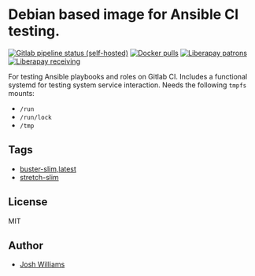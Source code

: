 # Debian based image for Ansible CI testing.
[![Gitlab pipeline status (self-hosted)](https://git.dubzland.net/dubzland/docker-ci-debian/badges/stretch-slim/pipeline.svg)](https://git.dubzland.net/dubzland/docker-ci-debian)
[![Docker pulls](https://img.shields.io/docker/pulls/jdubz/docker-ci-debian.svg?maxAge=2592000)](https://hub.docker.com/r/jdubz/docker-ci-debian/)
[![Liberapay patrons](https://img.shields.io/liberapay/patrons/jdubz)](https://liberapay.com/jdubz/donate)
[![Liberapay receiving](https://img.shields.io/liberapay/receives/jdubz)](https://liberapay.com/jdubz/donate)

For testing Ansible playbooks and roles on Gitlab CI. Includes a functional
systemd for testing system service interaction.  Needs the following `tmpfs`
mounts:

* `/run`
* `/run/lock`
* `/tmp`

## Tags

- [buster-slim,latest](https://git.dubzland.net/dubzland/docker-ci-debian/blob/buster-slim/Dockerfile)
- [stretch-slim](https://git.dubzland.net/dubzland/docker-ci-debian/blob/stretch-slim/Dockerfile)

## License

MIT

## Author

* [Josh Williams](https://dubzland.net)
